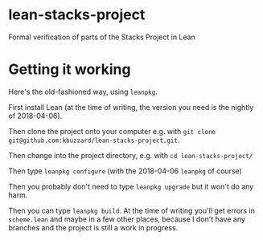 # lean-stacks-project
 Formal verification of parts of the Stacks Project in Lean 

# Getting it working

Here's the old-fashioned way, using `leanpkg`.

First install Lean (at the time of writing, the version you need is
the nightly of 2018-04-06).

Then clone the project onto your computer e.g. with `git clone git@github.com:kbuzzard/lean-stacks-project.git`.

Then change into the project directory, e.g. with `cd lean-stacks-project/`

Then type `leanpkg configure` (with the 2018-04-06 `leanpkg` of course)

Then you probably don't need to type `leanpkg upgrade` but it won't do any harm.

Then you can type `leanpkg build`. At the time of writing you'll get errors in `scheme.lean` and maybe in a few other places, because I don't have any branches and the project is still a work in progress.
